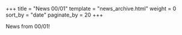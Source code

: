 +++
title = "News 00/01"
template = "news_archive.html"
weight = 0
sort_by = "date"
paginate_by = 20
+++

News from 00/01!


